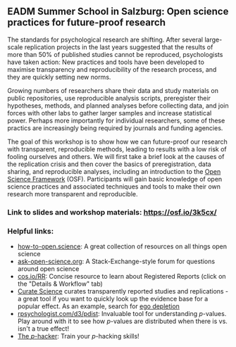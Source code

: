 ## EADM Summer School in Salzburg: Open science practices for future-proof research

The standards for psychological research are shifting. After several large-scale replication projects in the last years suggested that the results of more than 50% of published studies cannot be reproduced, psychologists have taken action: New practices and tools have been developed to maximise transparency and reproducibility of the research process, and they are quickly setting new norms.

Growing numbers of researchers share their data and study materials on public repositories, use reproducible analysis scripts, preregister their hypotheses, methods, and planned analyses before collecting data, and join forces with other labs to gather larger samples and increase statistical power. Perhaps more importantly for individual researchers, some of these practics are increasingly being required by journals and funding agencies. 

The goal of this workshop is to show how we can future-proof our research with transparent, reproducible methods, leading to results with a low risk of fooling ourselves and others.
We will first take a brief look at the causes of the replication crisis and then cover the basics of preregistration, data sharing, and reproducible analyses, including an introduction to the [Open Science Framework](http://osf.io) (OSF). Participants will gain basic knowledge of open science practices and associated techniques and tools to make their own research more transparent and reproducible.

### Link to slides and workshop materials: https://osf.io/3k5cx/

### Helpful links: 
- [how-to-open.science](https://how-to-open.science/): A great collection of resources on all things open science
- [ask-open-science.org](https://ask-open-science.org/): A Stack-Exchange-style forum for questions around open science
- [cos.io/RR](https://cos.io/rr/): Concise resource to learn about Registered Reports (click on the "Details & Workflow" tab)
- [Curate Science](http://curatescience.org/) curates transparently reported studies and replications - a great tool if you want to quickly look up the evidence base for a popular effect. As an example, search for [ego depletion](http://curatescience.org/collections/ego-depletion.html)
- [rpsychologist.com/d3/pdist](http://rpsychologist.com/d3/pdist/): Invaluable tool for understanding *p*-values. Play around with it to see how *p*-values are distributed when there is vs. isn't a true effect!
- [The *p*-hacker](https://www.shinyapps.org/apps/p-hacker/): Train your *p*-hacking skills!
